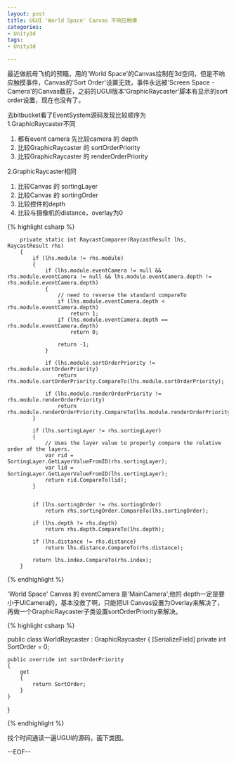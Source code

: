```yaml
---
layout: post
title: UGUI 'World Space' Canvas 不响应触摸
categories:
- Unity3d
tags:
- Unity3d

---
```

最近做航母飞机的预瞄，用的'World Space'的Canvas绘制在3d空间，但是不响应触摸事件，Canvas的'Sort Order'设置无效，事件永远被'Screen Space - Camera'的Canvas截获，之前的UGUI版本'GraphicRaycaster'脚本有显示的sort order设置，现在也没有了。

去bitbucket看了EventSystem源码发现比较顺序为    
1.GraphicRaycaster不同
1) 都有event camera 先比较camera 的 depth
2) 比较GraphicRaycaster 的 sortOrderPriority
3) 比较GraphicRaycaster 的 renderOrderPriority

2.GraphicRaycaster相同
1) 比较Canvas 的 sortingLayer
2) 比较Canvas 的 sortingOrder
3) 比较控件的depth
4) 比较与摄像机的distance，overlay为0

{% highlight csharp %}

        private static int RaycastComparer(RaycastResult lhs, RaycastResult rhs)
        {
            if (lhs.module != rhs.module)
            {
                if (lhs.module.eventCamera != null && rhs.module.eventCamera != null && lhs.module.eventCamera.depth != rhs.module.eventCamera.depth)
                {
                    // need to reverse the standard compareTo
                    if (lhs.module.eventCamera.depth < rhs.module.eventCamera.depth)
                        return 1;
                    if (lhs.module.eventCamera.depth == rhs.module.eventCamera.depth)
                        return 0;

                    return -1;
                }

                if (lhs.module.sortOrderPriority != rhs.module.sortOrderPriority)
                    return rhs.module.sortOrderPriority.CompareTo(lhs.module.sortOrderPriority);

                if (lhs.module.renderOrderPriority != rhs.module.renderOrderPriority)
                    return rhs.module.renderOrderPriority.CompareTo(lhs.module.renderOrderPriority);
            }

            if (lhs.sortingLayer != rhs.sortingLayer)
            {
                // Uses the layer value to properly compare the relative order of the layers.
                var rid = SortingLayer.GetLayerValueFromID(rhs.sortingLayer);
                var lid = SortingLayer.GetLayerValueFromID(lhs.sortingLayer);
                return rid.CompareTo(lid);
            }


            if (lhs.sortingOrder != rhs.sortingOrder)
                return rhs.sortingOrder.CompareTo(lhs.sortingOrder);

            if (lhs.depth != rhs.depth)
                return rhs.depth.CompareTo(lhs.depth);

            if (lhs.distance != rhs.distance)
                return lhs.distance.CompareTo(rhs.distance);

            return lhs.index.CompareTo(rhs.index);
        }

{% endhighlight %}

'World Space' Canvas 的 eventCamera 是'MainCamera',他的
depth一定是要小于UICamera的，基本没救了啊，只能把UI Canvas设置为Overlay来解决了，再做一个GraphicRaycaster子类设置sortOrderPriority来解决。

{% highlight csharp %}

public class WorldRaycaster : GraphicRaycaster
{
    [SerializeField]
    private int SortOrder = 0;

    public override int sortOrderPriority
    {
        get
        {
            return SortOrder;
        }
    }
}

{% endhighlight %}

找个时间通读一遍UGUI的源码，画下类图。


--EOF--						